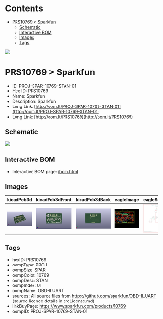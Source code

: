 



Contents
========

* [PRS10769 > Sparkfun](#prs10769--sparkfun)
	* [Schematic](#schematic)
	* [Interactive BOM](#interactive-bom)
	* [Images](#images)
	* [Tags](#tags)
  
![][im]
# PRS10769 > Sparkfun

- ID: PROJ-SPAR-10769-STAN-01
- Hex ID: PRS10769
- Name: Sparkfun
- Description: Sparkfun
- Long Link: [http://oom.lt/PROJ-SPAR-10769-STAN-01](http://oom.lt/PROJ-SPAR-10769-STAN-01)
- Long Link: [http://oom.lt/PRS10769](http://oom.lt/PRS10769)

## Schematic
  
![][schem]
## Interactive BOM

- Interactive BOM page: [ibom.html](https://htmlpreview.github.io/?https://github.com/oomlout/oomlout_OOMP_projects/blob/main/PROJ-SPAR-10769-STAN-01/kicad/bom/ibom.html)

## Images
  
  

|kicadPcb3d|kicadPcb3dFront|kicadPcb3dBack|eagleImage|eagleSchemImage|
| :---: | :---: | :---: | :---: | :---: |
|[![kicadPcb3d](kicadPcb3d_140.png)](kicadPcb3d.png)|[![kicadPcb3dFront](kicadPcb3dFront_140.png)](kicadPcb3dFront.png)|[![kicadPcb3dBack](kicadPcb3dBack_140.png)](kicadPcb3dBack.png)|[![eagleImage](eagleImage_140.png)](eagleImage.png)|[![eagleSchemImage](eagleSchemImage_140.png)](eagleSchemImage.png)|

## Tags

- hexID: PRS10769
- oompType: PROJ
- oompSize: SPAR
- oompColor: 10769
- oompDesc: STAN
- oompIndex: 01
- oompName: OBD-II UART
- sources: All source files from https://github.com/sparkfun/OBD-II_UART (source licence details in srcLicense.md)
- linkBuyPage: https://www.sparkfun.com/products/10769
- oompID: PROJ-SPAR-10769-STAN-01



[im]: kicadPcb3d_450.png
[schem]: eagleSchemImage.png
